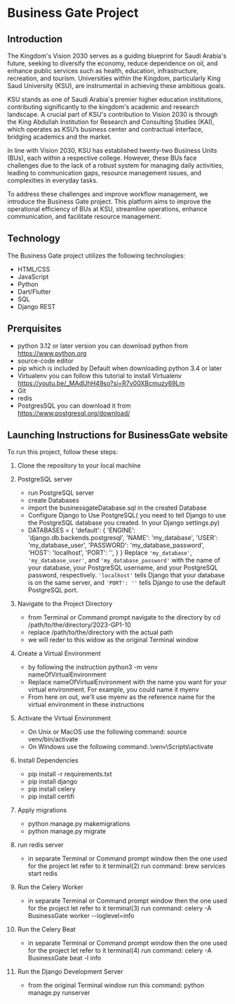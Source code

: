 # Business Gate Project

## Introduction

The Kingdom's Vision 2030 serves as a guiding blueprint for Saudi Arabia's future, seeking to diversify the economy, reduce dependence on oil, and enhance public services such as health, education, infrastructure, recreation, and tourism. Universities within the Kingdom, particularly King Saud University (KSU), are instrumental in achieving these ambitious goals.

KSU stands as one of Saudi Arabia's premier higher education institutions, contributing significantly to the kingdom's academic and research landscape. A crucial part of KSU's contribution to Vision 2030 is through the King Abdullah Institution for Research and Consulting Studies (KAI), which operates as KSU’s business center and contractual interface, bridging academics and the market.

In line with Vision 2030, KSU has established twenty-two Business Units (BUs), each within a respective college. However, these BUs face challenges due to the lack of a robust system for managing daily activities, leading to communication gaps, resource management issues, and complexities in everyday tasks.

To address these challenges and improve workflow management, we introduce the Business Gate project. This platform aims to improve the operational efficiency of BUs at KSU, streamline operations, enhance communication, and facilitate resource management.

## Technology

The Business Gate project utilizes the following technologies:

- HTML/CSS
- JavaScript
- Python
- Dart/Flutter
- SQL
- Django REST


## Prerquisites
- python 3.12 or later version you can download python from https://www.python.org
- source-code editor
- pip which is included by Default when downloading python 3.4 or later
- Virtualenv you can follow this tutorial to install Virtualenv https://youtu.be/_MAdUhH49so?si=R7v00XBcmuzy69Lm
- Git
- redis
- PostgresSQL you can download it from https://www.postgresql.org/download/

## Launching Instructions for BusinessGate website 

To run this project, follow these steps:


1. Clone the repository to your local machine
2. PostgreSQL server
   - run PostgreSQL server
   - create Databases
   - import the businessgateDatabase.sql in the created Database
   - Configure Django to Use PostgreSQL( you need to tell Django to use the PostgreSQL database you created. In your Django settings.py)
   - DATABASES = {
    'default': {
        'ENGINE': 'django.db.backends.postgresql',
        'NAME': 'my_database',
        'USER': 'my_database_user',
        'PASSWORD': 'my_database_password',
        'HOST': 'localhost',
        'PORT': '',
    }
}
Replace `'my_database'`, `'my_database_user'`, and `'my_database_password'` with the name of your database, your PostgreSQL username, and your PostgreSQL password, respectively. `'localhost'` tells Django that your database is on the same server, and `'PORT': ''` tells Django to use the default PostgreSQL port.

4. Navigate to the Project Directory
   - from Terminal or Command prompt navigate to the directory by cd /path/to/the/directory/2023-GP1-10
   - replace /path/to/the/directory with the actual path
   - we will reder to this widow as the original Terminal window 
5. Create a Virtual Environment
   - by following the instruction python3 -m venv nameOfVirtualEnvironment
   - Replace nameOfVirtualEnvironment with the name you want for your virtual environment. For example, you could name it myenv
   - From here on out, we'll use myenv as the reference name for the virtual environment in these instructions
6. Activate the Virtual Environment
   - On Unix or MacOS use the following command: source venv/bin/activate
   - On Windows use the following command:.\venv\Scripts\activate
7. Install Dependencies
   - pip install -r requirements.txt
   - pip install django
   - pip install celery
   - pip install certifi
8. Apply migrations
   - python manage.py makemigrations
   - python manage.py migrate
9. run redis server
    - in separate Terminal or Command prompt window  then the one used for the project let refer to it terminal(2) run command: brew services start redis
10. Run the Celery Worker
    - in separate Terminal or Command prompt window  then the one used for the project let refer to it terminal(3) run command:
      celery -A BusinessGate worker --loglevel=info
11. Run the Celery Beat
    - in separate Terminal or Command prompt window  then the one used for the project let refer to it terminal(4) run command:
  celery -A BusinessGate beat -l info
12. Run the Django Development Server
    - from the original Terminal window run this command: python manage.py runserver


